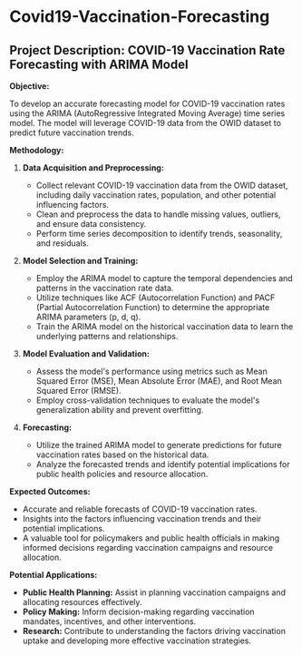 # Covid19-Vaccination-Forecasting

## **Project Description: COVID-19 Vaccination Rate Forecasting with ARIMA Model**

**Objective:**

To develop an accurate forecasting model for COVID-19 vaccination rates using the ARIMA (AutoRegressive Integrated Moving Average) time series model. The model will leverage COVID-19 data from the OWID dataset to predict future vaccination trends.

**Methodology:**

1. **Data Acquisition and Preprocessing:**
   * Collect relevant COVID-19 vaccination data from the OWID dataset, including daily vaccination rates, population, and other potential influencing factors.
   * Clean and preprocess the data to handle missing values, outliers, and ensure data consistency.
   * Perform time series decomposition to identify trends, seasonality, and residuals.

2. **Model Selection and Training:**
   * Employ the ARIMA model to capture the temporal dependencies and patterns in the vaccination rate data.
   * Utilize techniques like ACF (Autocorrelation Function) and PACF (Partial Autocorrelation Function) to determine the appropriate ARIMA parameters (p, d, q).
   * Train the ARIMA model on the historical vaccination data to learn the underlying patterns and relationships.

3. **Model Evaluation and Validation:**
   * Assess the model's performance using metrics such as Mean Squared Error (MSE), Mean Absolute Error (MAE), and Root Mean Squared Error (RMSE).
   * Employ cross-validation techniques to evaluate the model's generalization ability and prevent overfitting.

4. **Forecasting:**
   * Utilize the trained ARIMA model to generate predictions for future vaccination rates based on the historical data.
   * Analyze the forecasted trends and identify potential implications for public health policies and resource allocation.

**Expected Outcomes:**

* Accurate and reliable forecasts of COVID-19 vaccination rates.
* Insights into the factors influencing vaccination trends and their potential implications.
* A valuable tool for policymakers and public health officials in making informed decisions regarding vaccination campaigns and resource allocation.

**Potential Applications:**

* **Public Health Planning:** Assist in planning vaccination campaigns and allocating resources effectively.
* **Policy Making:** Inform decision-making regarding vaccination mandates, incentives, and other interventions.
* **Research:** Contribute to understanding the factors driving vaccination uptake and developing more effective vaccination strategies.
